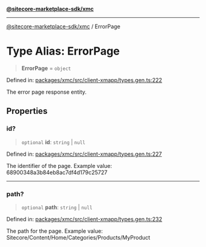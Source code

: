 [**@sitecore-marketplace-sdk/xmc**](../README.md)

***

[@sitecore-marketplace-sdk/xmc](../README.md) / ErrorPage

# Type Alias: ErrorPage

> **ErrorPage** = `object`

Defined in: [packages/xmc/src/client-xmapp/types.gen.ts:222](https://github.com/Sitecore/sitecore-marketplace-sdk/blob/af886e6134b8d1079ef5b8ef70b7eb2f1d9c8aeb/packages/xmc/src/client-xmapp/types.gen.ts#L222)

The error page response entity.

## Properties

### id?

> `optional` **id**: `string` \| `null`

Defined in: [packages/xmc/src/client-xmapp/types.gen.ts:227](https://github.com/Sitecore/sitecore-marketplace-sdk/blob/af886e6134b8d1079ef5b8ef70b7eb2f1d9c8aeb/packages/xmc/src/client-xmapp/types.gen.ts#L227)

The identifier of the page.
Example value: 68900348a3b84eb8ac7df4d179c25727

***

### path?

> `optional` **path**: `string` \| `null`

Defined in: [packages/xmc/src/client-xmapp/types.gen.ts:232](https://github.com/Sitecore/sitecore-marketplace-sdk/blob/af886e6134b8d1079ef5b8ef70b7eb2f1d9c8aeb/packages/xmc/src/client-xmapp/types.gen.ts#L232)

The path for the page.
Example value: Sitecore/Content/Home/Categories/Products/MyProduct
